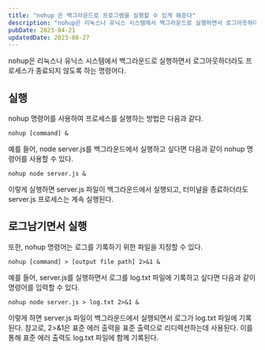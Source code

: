 ```yaml
---
title: "nohup 은 백그라운드로 프로그램을 실행할 수 있게 해준다"
description: "nohup은 리눅스나 유닉스 시스템에서 백그라운드로 실행하면서 로그아웃하더라도 프로세스가 종료되지 않도록 하는 명령어다.   실행  nohup 명령어를 사용하여 프로세스를 실행하는 방법은 다음과 같다.  nohup [command] &   예를 들어, node server.js를 백그라..."
pubDate: 2023-04-21
updatedDate: 2023-08-27
---
```


nohup은 리눅스나 유닉스 시스템에서 백그라운드로 실행하면서 로그아웃하더라도 프로세스가 종료되지 않도록 하는 명령어다.

## 실행

nohup 명령어를 사용하여 프로세스를 실행하는 방법은 다음과 같다.

```
nohup [command] &

```

예를 들어, node server.js를 백그라운드에서 실행하고 싶다면 다음과 같이 nohup 명령어를 사용할 수 있다.
```
nohup node server.js &

```

이렇게 실행하면 server.js 파일이 백그라운드에서 실행되고, 터미널을 종료하더라도 server.js 프로세스는 계속 실행된다.

## 로그남기면서 실행

또한, nohup 명령어는 로그를 기록하기 위한 파일을 지정할 수 있다.

```
nohup [command] > [output file path] 2>&1 &

```

예를 들어, server.js를 실행하면서 로그를 log.txt 파일에 기록하고 싶다면 다음과 같이 명령어를 입력할 수 있다.
```
nohup node server.js > log.txt 2>&1 &

```

이렇게 하면 server.js 파일이 백그라운드에서 실행되면서 로그가 log.txt 파일에 기록된다.
참고로, 2>&1은 표준 에러 출력을 표준 출력으로 리디렉션하는데 사용된다. 이를 통해 표준 에러 출력도 log.txt 파일에 함께 기록된다.
